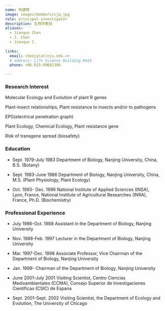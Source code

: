 ```yaml
---
name: 陈建群
image: images/members/cjq.jpg
role: principal-investigator
description: 生物学教授
aliases:
  - Jianqun Chen
  - J. Chen
  - Jianqun C.
  
links:
  email: chenjq(at)nju.edu.cn
  # address: Life Science Building B416
  phone: +86-025-89681306

---
```


### Research Interest


Molecular Ecology and Evolution of plant R genes

Plant-insect relationships, Plant resistance to insects and/or to pathogens

EPG(electrical penetration graph)

Plant Ecology, Chemical Ecology, Plant resistance gene

Risk of transgene spread (biosafety)

### Education



- Sept. 1979-July 1983    Department of Biology, Nanjing University, China, B.S. (Botany)

- Sept. 1983-June 1986	  Department of Biology, Nanjing University, China, M.S. (Plant Physiology, Plant Ecology)

- Oct. 1993- Dec. 1996	  National Institute of Applied Sciences (INSA), Lyon, France, National Institute of Agricultural Researches (INRA), France, Ph.D. (Biochemistry)     


### Professional Experience


- July 1986-Oct. 1988	  Assistant in the Department of Biology, Nanjing University

- Nov. 1988-Feb. 1997	  Lecturer in the Department of Biology, Nanjing University

- Mar. 1997-Dec. 1998	  Associate Professor, Vice Chairman of the Department of Biology, Nanjing University

- Jan. 1999- 	  Chairman of the Department of Biology, Nanjing University

- June 2001-July 2001	  Visiting Scientist, Centro Ciencias Medioambientales (CCMA), Consejo Superior de Investigaciones Cientificas (CSIC) de Espana

- Sept. 2001-Sept. 2002	Visiting Scientist, the Department of Ecology and Evolution, The University of Chicago